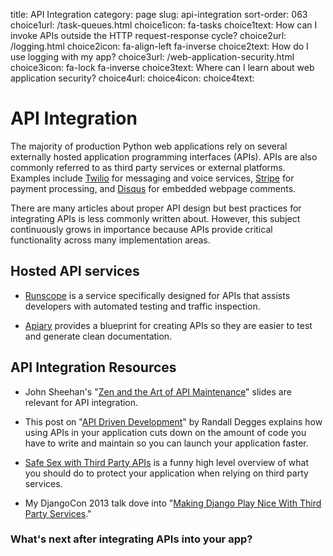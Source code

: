 title: API Integration
category: page
slug: api-integration
sort-order: 063
choice1url: /task-queues.html
choice1icon: fa-tasks
choice1text: How can I invoke APIs outside the HTTP request-response cycle?
choice2url: /logging.html
choice2icon: fa-align-left fa-inverse 
choice2text: How do I use logging with my app?
choice3url: /web-application-security.html
choice3icon: fa-lock fa-inverse
choice3text: Where can I learn about web application security?
choice4url:
choice4icon:
choice4text: 


# API Integration
The majority of production Python web applications rely on several
externally hosted application programming interfaces (APIs). APIs are also
commonly referred to as third party services or external platforms. 
Examples include [Twilio](https://www.twilio.com/) for messaging and voice
services, [Stripe](https://stripe.com/) for payment processing, and
[Disqus](https://disqus.com/) for embedded webpage comments.

There are many articles about proper API design but best practices for 
integrating APIs is less commonly written about. However, this subject 
continuously grows in importance because APIs provide critical functionality
across many implementation areas.


## Hosted API services
* [Runscope](https://www.runscope.com/) is a service specifically designed
  for APIs that assists developers with automated testing and traffic
  inspection.

* [Apiary](http://apiary.io/) provides a blueprint for creating APIs so
  they are easier to test and generate clean documentation.


## API Integration Resources
* John Sheehan's 
  "[Zen and the Art of API Maintenance](https://speakerdeck.com/johnsheehan/zen-and-the-art-of-api-maintenance)"
  slides are relevant for API integration.

* This post on 
  "[API Driven Development](https://stormpath.com/blog/api-driven-development/)"
  by Randall Degges explains how using APIs in your application cuts down
  on the amount of code you have to write and maintain so you can launch your
  application faster.

* [Safe Sex with Third Party APIs](http://www.slideshare.net/SmartBear_Software/safe-sex-with-thirdparty-apis)
  is a funny high level overview of what you should do to protect your 
  application when relying on third party services.

* My DjangoCon 2013 talk dove into 
  "[Making Django Play Nice With Third Party Services](http://www.youtube.com/watch?v=iGP8DQIqxXs)."


### What's next after integrating APIs into your app?
